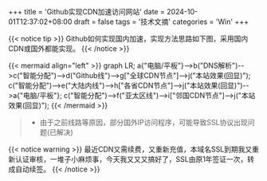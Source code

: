 +++
title = 'Github实现CDN加速访问网站'
date = 2024-10-01T12:37:02+08:00
draft = false
tags = '技术文摘'
categories = 'Win'
+++

{{< notice tip >}}
Github如何实现国内加速，实现方法思路如下图，采用国内CDN或国外都能实现。
{{< /notice >}}

{{< mermaid align="left" >}}
graph LR;
    a{"电脑/平板"}-->b("DNS解析")-->c("智能分配")-->d("Github线")-->g["全球CDN节点"]-->j("本站效果(回显)");
    c("智能分配")-->e("大陆内线")-->h["各省CDN节点"]-->j("本站效果(回显)")-->a{"电脑/平板"};
    c("智能分配")-->f("亚太区线")-->i["邻国CDN节点"]-->j("本站效果(回显)");
{{< /mermaid >}}

>- 由于之前线路等原因，部分国外IP访问程序，可能导致SSL协议出现问题(已解决)

{{< notice warning >}}
最近CDN又需续费，又重新充值，本域名SSL到期我又重新认证审核，一堆子小麻烦事，今天我又又又搞好了，SSL由原1年签证一次，转成自动续签。
{{< /notice >}}